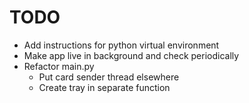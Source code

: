 # TODO

* Add instructions for python virtual environment
* Make app live in background and check periodically
* Refactor main.py
    * Put card sender thread elsewhere
    * Create tray in separate function
